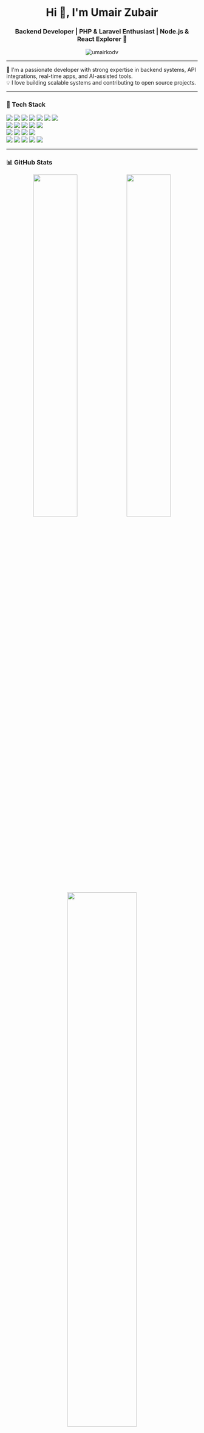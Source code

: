 <h1 align="center">Hi 👋, I'm Umair Zubair</h1> 
<h3 align="center">Backend Developer | PHP & Laravel Enthusiast | Node.js & React Explorer 🚀</h3>

<p align="center">
  <img src="https://komarev.com/ghpvc/?username=umairkodv&label=Profile%20views&color=0e75b6&style=flat" alt="umairkodv" />
</p>

---

🔧 I'm a passionate developer with strong expertise in backend systems, API integrations, real-time apps, and AI-assisted tools.  
💡 I love building scalable systems and contributing to open source projects.

---

### 🚀 Tech Stack

<p align="left">
  <!-- Backend -->
  <img src="https://img.shields.io/badge/Laravel-FC494D?style=for-the-badge&logo=laravel&logoColor=white" />
  <img src="https://img.shields.io/badge/PHP-777BB4?style=for-the-badge&logo=php&logoColor=white" />
  <img src="https://img.shields.io/badge/Node.js-339933?style=for-the-badge&logo=nodedotjs&logoColor=white" />
  <img src="https://img.shields.io/badge/Express.js-404D59?style=for-the-badge&logo=express&logoColor=white" />
  <img src="https://img.shields.io/badge/MySQL-005C84?style=for-the-badge&logo=mysql&logoColor=white" />
  <img src="https://img.shields.io/badge/PostgreSQL-316192?style=for-the-badge&logo=postgresql&logoColor=white" />
  <img src="https://img.shields.io/badge/Supabase-3FCF8E?style=for-the-badge&logo=supabase&logoColor=white" />
  <br/>
  
  <!-- Frontend -->
  <img src="https://img.shields.io/badge/React-20232A?style=for-the-badge&logo=react&logoColor=61DAFB" />
  <img src="https://img.shields.io/badge/React%20Native-20232A?style=for-the-badge&logo=react&logoColor=61DAFB" />
  <img src="https://img.shields.io/badge/Next.js-000000?style=for-the-badge&logo=nextdotjs&logoColor=white" />
  <img src="https://img.shields.io/badge/Tailwind_CSS-06B6D4?style=for-the-badge&logo=tailwind-css&logoColor=white" />
  <img src="https://img.shields.io/badge/TypeScript-007ACC?style=for-the-badge&logo=typescript&logoColor=white" />
  <br/>
  
  <!-- DevOps / Hosting -->
  <img src="https://img.shields.io/badge/Docker-0db7ed?style=for-the-badge&logo=docker&logoColor=white" />
  <img src="https://img.shields.io/badge/Render-000000?style=for-the-badge&logo=render&logoColor=white" />
  <img src="https://img.shields.io/badge/Hostinger-673de6?style=for-the-badge&logo=hostinger&logoColor=white" />
  <img src="https://img.shields.io/badge/cPanel-ff6c2c?style=for-the-badge&logo=cpanel&logoColor=white" />
  <br/>

  <!-- Tools / Services -->
  <img src="https://img.shields.io/badge/Firebase-ffca28?style=for-the-badge&logo=firebase&logoColor=black" />
  <img src="https://img.shields.io/badge/Stripe-008CDD?style=for-the-badge&logo=stripe&logoColor=white" />
  <img src="https://img.shields.io/badge/Boxcoin-1A1A1A?style=for-the-badge" />
  <img src="https://img.shields.io/badge/SumUp-0070CE?style=for-the-badge" />
  <img src="https://img.shields.io/badge/Beds24-1A1A1A?style=for-the-badge" />
</p>

---

### 📊 GitHub Stats

<p align="center">
  <img src="https://github-readme-stats.vercel.app/api?username=umairkodv&show_icons=true&theme=radical&hide_border=true&custom_title=Umair's%20GitHub%20Stats" width="48%" />
  <img src="https://github-readme-streak-stats.herokuapp.com/?user=umairkodv&theme=radical&hide_border=true" width="48%" />
</p>

<p align="center">
  <img src="https://github-readme-stats.vercel.app/api/top-langs/?username=umairkodv&layout=compact&theme=radical&hide_border=true" width="60%" />
</p>



---

### 📬 Connect with Me

<p align="left">
  <a href="mailto:umairkodv@gmail.com" target="blank">
    <img align="center" src="https://img.shields.io/badge/Gmail-D14836?style=for-the-badge&logo=gmail&logoColor=white" alt="umairkodv" />
  </a>
  <a href="https://github.com/umairkodv" target="blank">
    <img align="center" src="https://img.shields.io/badge/GitHub-100000?style=for-the-badge&logo=github&logoColor=white" alt="umairkodv" />
  </a>
</p>

---

⭐️ *If you like what I do, give me a star or let's collaborate!*

